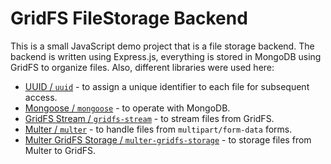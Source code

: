 # GridFS FileStorage Backend
This is a small JavaScript demo project that is a file storage backend. The backend is written using Express.js, everything is stored in MongoDB using GridFS to organize files. Also, different libraries were used here: 

- [UUID / `uuid`](https://www.npmjs.com/package/uuid) - to assign a unique identifier to each file for subsequent access.
- [Mongoose / `mongoose`](https://www.npmjs.com/package/mongoose) - to operate with MongoDB.
- [GridFS Stream / `gridfs-stream`](https://www.npmjs.com/package/gridfs-stream) - to stream files from GridFS.
- [Multer / `multer`](https://www.npmjs.com/package/multer) - to handle files from `multipart/form-data` forms.
- [Multer GridFS Storage / `multer-gridfs-storage`](https://www.npmjs.com/package/multer-gridfs-storage) - to storage files from Multer to GridFS.